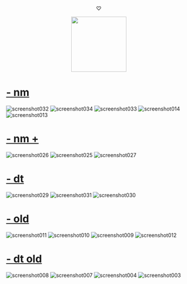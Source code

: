  <p align="center"> ♡ 
<p align="center">
<a href="https://osu.ppy.sh/users/33930179">
  <img src="https://a.ppy.sh/33930179?10"  
       width="150"
       height="150"></a>
<p align="center"> 

# [- nm](https://hakidasu.s-ul.eu/T8i48tE2)
![screenshot032](https://github.com/user-attachments/assets/6295d47a-7d2b-4220-a46d-4e23c975cec6)
![screenshot034](https://github.com/user-attachments/assets/5f3eb17e-3678-4fb2-ad0f-ad19681df2f9)
![screenshot033](https://github.com/user-attachments/assets/1625fae4-5f8d-4860-b862-737f9ed86967)
![screenshot014](https://github.com/user-attachments/assets/d9887625-2f55-40d2-a19c-7b8dfd55fafa)
![screenshot013](https://github.com/user-attachments/assets/2c9330e5-4b6f-46b1-85a4-6c56bc30cad1)



# [- nm +](https://hakidasu.s-ul.eu/mfHOvmkj)
![screenshot026](https://github.com/user-attachments/assets/52fd0990-8424-41cf-a088-93331a3f840c)
![screenshot025](https://github.com/user-attachments/assets/2f3d2aca-13ce-4af3-b380-011b95341d28)
![screenshot027](https://github.com/user-attachments/assets/acc10cbb-53dc-4273-a428-6c5321e56300)




# [- dt](https://hakidasu.s-ul.eu/L3j2UBJz)
![screenshot029](https://github.com/user-attachments/assets/6c2249b8-a5aa-4283-9819-77e3714429bb)
![screenshot031](https://github.com/user-attachments/assets/802b5a2b-0d55-497a-bf84-84f99cf1ae06)
![screenshot030](https://github.com/user-attachments/assets/50b15676-fcac-4ee1-8bfe-5558c2e167a6)



# [- old](https://hakidasu.s-ul.eu/VJRqjtB6)
![screenshot011](https://github.com/hakidasu/skins/assets/140158379/4fdef1cb-c172-4b4c-a4f1-9335fd1d0b7f)
![screenshot010](https://github.com/hakidasu/skins/assets/140158379/aec5621d-a3e8-4aa4-b772-9b3d75a7ff23)
![screenshot009](https://github.com/hakidasu/skins/assets/140158379/618e6a73-d16f-44b4-96f2-a5ab3d705467)
![screenshot012](https://github.com/hakidasu/skins/assets/140158379/4617f5e6-4d22-4c22-ab47-6253151f5974)


# [- dt old](https://hakidasu.s-ul.eu/QAYHZSgb)
![screenshot008](https://github.com/hakidasu/skins/assets/140158379/d8c1e50c-a5ef-47bd-aa4d-5eb4be6ff21a)
![screenshot007](https://github.com/hakidasu/skins/assets/140158379/6d9dd891-4845-4350-bb48-95eb916abc2f)
![screenshot004](https://github.com/hakidasu/skins/assets/140158379/dc68d400-3d6a-4a45-a99f-37f6293563e4)
![screenshot003](https://github.com/hakidasu/skins/assets/140158379/7e42cfa2-9c88-47d7-9437-64e1d62f928b)
